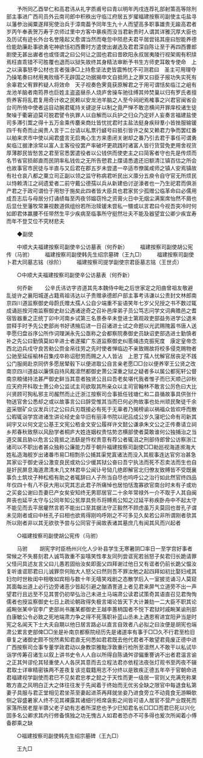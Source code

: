 <!-- { "loadSidebar": true } -->
　　予所同乙酉举仁和高君讳从礼字质甫号曰青以明年丙戌连荐礼部射策高等除刑部主事进广西司员外云南司郎中积秩出守临江府居五岁擢福建按察司副使主屯盐寻以藩参治闽粟遂拜宪使治兵于漳南葢予同年生九十人而望高多职事雄贵无踰高君者岁丙午奉表贺万寿于京师过里中方客中暴疾而没当君新贵时人谓其详雅沉厚大臣也及历试有迹长外台名誉隆起又愈谓当然而奄忽中陨悲夫君平居尝铭其座曰恕能养德俭能助廉赴事欲勇宅神欲恬初西曹时方遣使出谳选及君君深自陈让至于再四西曹郎剧使无甚出谳者也或怪谓之曰公何让之固也君曰昔欧阳永叔居夷陵行视架阁有积牍焉枉直乖错不可胜覆也退而以狱矢故终其身精法审断予书生方师吏耳敢专使命　上之以滇事怒李公材也言者强诤□上持愈坚法吏皆震怖忧不可测君曰　圣主可用理夺乃操笔奏曰材用夷败缅不无辟国之功据揭申文自抵罔上之罪又曰臣子报功失实死有余辜君父宥罪矜疑人将效命　天子视奏色霁竟获原解君之于用可谓恬矣临江之岨有龙池羊脑者南筠界也巨姓主盗盗昼杀人烧庐舍操车驰往缚其帅焚巢以归有罗氏者擅赀养客将乱君复用奇计收之民赖以安龙池羊脑之人至今祠祀焉榷事之兴君官闽省会台司所倚中使者运目动腕君辄持关键逆牙以制之竟严惮不敢恣横间开罪庠校诸生徒聚噪于衢窘迫莫可脱君譬令执罪人以自解而以兵护之归众乃定奸人妄奏言福建盐使司多滞引鬻之得十五万金乘传麏来商灶皆忧扰君时主盐法挺身疾辩羣小皆挫服输锾四千有奇而止闽贵人言于二台请以私票行鹾号曰抵引皆许之矣又赖君力争而罢红番以舶来求市中使以闻君盛言无启夷心生方来患闭关谢却之番乃引去君于事任可谓勇矣临江据津涂常以富人主客役役罢产率破坏更疏践时诸富人皆行货营免吏用舍视货厚薄郡民皆愁苦之君至官悉罢遣役者以公钱供而使吏主之曰简客者守也先是传烦而名节省官损邮直而民阴率私钱佐之无所告愬君上牒请悉遣还旧额清江镇百估之所会也故事官市民徒与半直与又后君在郡五岁未尝遣一卒适市僚属咸师之镇人安焉镇故有社仓哀八都之粟立司正副以领之监守称病君听民出义廪分五庾令自守官无所烦民以恃赖清江之祠遗爱者二前守戴公德孺以兵从新建伯讨逆濠者也一乃生祀君而俱浙产君之于政可谓俭于用恕于施矣此四者皆大臣具也君家贫少孤赠公临革命曰必儒用成吾志后与母居分灯诵绩每至丙夜邻媪窃怜之资膏火日中无烟尘满案席怡然不屑也后显仕至藩牧常兼视数道佩组纷若所治赎锾未尝私一镮或以言君曰今视吾突冷时何如即君体羸腰不任带然生平少疾病至临事所守挺然壮夫不能及器望宜公卿少疾宜寿而年不登艾位不究材悲夫 

　　◆副使 

　　中顺大夫福建按察司副使辛公访墓表（何乔新） 
　　福建按察司副使胡公宪传（马驸） 
　　福建按察司副使韩先生绍宗墓碑（王九□） 
　　福建按察司副使卜君大同墓志铭（徐阶） 
　　福建按察司提学副使宗君臣墓志铭（王世贞） 

　　○中顺大夫福建按察司副使辛公访墓表（何乔新） 

　　何乔新 
　　公辛氏讳访字咨道其先本魏侍中毗之后世家定之阳曲曾祖友敬避乱徙许之襄阳城遂占籍焉祖讳达以子贵赠承德郎户部主事考讳谦以公贵封文林郎南京四川道监察御史母蔚氏赠太孺人公自少端重不妄语笑年七岁父兄授之书不数过辄成诵廵按河南监察御史赵公遇诸途奇之召补邑庠弟子员公笃志问学文词典赡邑之耆宿皆器重之正统丁卯中河南乡试第三名景泰辛未登进士第观政吏部益务进学公退未尝释手时予先公吏部尚书好诱掖后进一日召诸进士试之命题以光武赐隗嚣书唐人送李愿归盘谷序公所作词理渊永先公亟称之会都察院奏御史员缺诏吏部选进士勤慎者补之先公曰勤慎莫如辛进士者遂擢广东道监察御史纠慝绳违克振宪度　康定皇帝念西北边兵戍守良苦勑公赍金帛往劳之先时使者惮临边不亲致赐故将校多侵克赐物者公驰至延绥榆林召集戍卒称诏慰劳而赐之人人皆沾　上恩丁孺人忧解官居丧足不践公门服阕赴京同侪多愿居辇毂下以便进取公自言亲老愿□□台以便养宰王公贤之改南京四川道益以廉慎自持风裁凛然都御史萧公深重之狱之疑者多以属公都宪轩公督南京粮储持法甚严御史鲜当其意者独贤公且曰吾老矣堪代我者惟子而巳天顺己卯秋应天府开科取士萧公命公监试主司欲取其所亲众以主司官翰林不敢言公厉色曰大比兴贤顾可狥私邪主司赧然而止迁浙江按察司佥事抵任钱塘仁和二县循故事具供张什物送官舍公悉却之或以故事言公曰辞受惟其当而巳何必拘故事也处州顽民聚徒千余盗采银矿众议发兵讨之公曰兵刃既接必有死于无辜者乃揭榜谕以祸福众皆欢呼而散公暇辄诣学宫进诸生讲论经史金华旧有丽泽书院以祀吕成公岁久寖圯公命有司新其祠宇又以何文定公基王文宪公栢金文安公履祥许文懿公谦承朱文公之正传奏请立祠乡邦春秋致祭以风励学者桐庐大姓连姻权贵怙势恣横部使者莫敢谁何公独捕治之当道交属且胁以危言公竟抵之法繇是忤权贵意有荐公者辄沮之刑部侍郎曾公访察浙江诸司以不职出者甚众独称公廉能力荐于朝升福建按察司副使□□勑廵视海道濒海大姓私造海舰岁出诸番市易□相剽杀公捕其渠党寘诸法而没入其舰事连达官穷冶甚急其家讼于御史诬公激变良民或劝公少缓其狱公奋曰吾宁执法而死不忍卖法而生也自是奸民屏息海道肃清未几文林君卒公闻讣号恸几绝即解官北归僚友致赙皆不受既襄事负土筑坟子种松栢有助之者辄辞曰人子所当自尽也呜呼公之治行如此然官终四品年仅四十有八不获大用以究其志此君子所痛悼也居怕恬澹寡欲官南台时未有子或劝之买妾公谢曰吾妻巳产女矣安知终无男耶居官二十余年常禄外一介不取于人其自闽奔丧也延平太守与公同年知公贫厚具赀币将赙焉公知之过延平称疾卧舟中不起太守不能见而去平居癯然言若不能出口至其据法守正毅然不顾虑虽万夫莫回也昔孔子谓未见刚者或曰中枨孔子曰相也欲焉得刚呜呼刚之不可多见久矣若公非所谓刚者欤其所以刚者非以其无欲欤予尝与公同官于闽故表诸其墓庶几有闻其风而兴起者 

　　○福建按察司副使胡公宪传（马驸） 

　　马驸 
　　胡宪字时臣杨州兴化人少补县学生无寒暑阴□率日一至学宫好事者常候之不失晷刻君人诚笃敦重不妄嘻笑性孝友同列尝诓宪若翁怒子矣君归长跪请罪父怪问具述友言父曰儿愚若固绐汝矣即面父四拜谢过他日又有诓者仍前长跪父愠汝复听谁诓耶君曰儿诚罪奈何贻大人怒父曰然则吾不罪汝勉之起四拜如初比娶妇戒其妇勿时世籹闺中相敬如宾相与数十年无嘻笑戏剧之态散学后入一室披览诵习人莫窥其面每出道上必行边旁诸恶少皆起引避之酗酒詈道上者见君来屏气立道旁不出一声望君行且远至不见其詈仍初举弘治己未进土马端肃公读君试策奇其语直召见君恂恂儒者也授监察御史七日上疏论朝政得失极言竭论皆天下大计兼劾一二大臣不职其论戚畹张某中官李广吏部尚书屠某都御史王越李蕙柄国者不悦下君狱时戚畹某谕刑部白康敏公令必致之死地端肃力争之得不死落职补蓝山丞未上遇恩宥进宜阳尹当是时宪之名闻天下士大夫自期以他日居言路必以直言自效者八必拟之曰汝便是胡宪也端肃公累言吏部俾□□坐是补南京都察院经历先是诸道率有事于□□久不行君至检旧章复之诸御史颇不悦然素知君直无何悉如君君既去他代君者不敢望君竟废正德中进广西按察司佥事专董学政君动以身教崇雅黜浮敦重行检所至凛然人不敢干以私试毕诣学传筹召诸生以叙上讲书史令人人自以所得自陈诵舛谬偏重謇讷不出者君温言谕之正其舛谬伦其轻重使人人各厌其意而去立程法君亦依程法夜张灯观书至丙夜不辍君取士详审精密铢两不差夜复该览载籍用志不分终以是致疾正德五年卒于官朝命进君福建视学副使而君巳不见矣君忠孝之懿之于天性而更一级居一官则乂充满充称果敢方直之风明白正大之体往往发于先闻着于终始而无优劣全缺之限官中每退食私第妻子具服与君正堂相见君坐茶至妻起进茶再拜就坐妾乃进食旁立不动竟食无游瞬欹侧之容盛暑家人终不见其裸露其诸细行袵席衾影之间皆可语人居官不营产业既死而家落所居老屋半隳父老子幼有志者所深悲也予少巳知君名长□□□而君巳死以兴化固多名公卿求其内行修备慎独之功无愧古人如君者恐亦不可多得也爰次所闻着小傅备郡乘之缺 

　　○福建按察司副使韩先生绍宗墓碑（王九□） 

　　王九□ 

